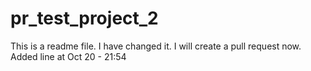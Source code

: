 # pr_test_project_2

This is a readme file. I have changed it. I will create a pull request now.
Added line at Oct 20 - 21:54